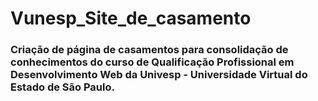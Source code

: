 # Vunesp_Site_de_casamento
### Criação de página de casamentos para consolidação de conhecimentos do curso de Qualificação Profissional em Desenvolvimento Web da Univesp - Universidade Virtual do Estado de São Paulo.
